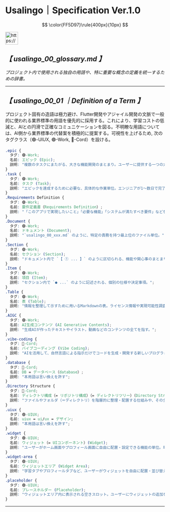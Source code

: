 # Usalingo｜Specification Ver.1.0

$$
\color{FF5D97}\rule{400px}{10px}
$$

<aside>
<img src="https://www.notion.so/icons/wheat_gray.svg" alt="https://www.notion.so/icons/wheat_gray.svg" width="40px" />

# *【 usalingo_00_glossary.md 】*

*プロジェクト内で使用される独自の用語や、特に重要な概念の定義を統一するための辞書。*

---

## ***【 usalingo_00_01 ｜Definition of a Term 】***

プロジェクト固有の造語は極力避け、Flutter開発やアジャイル開発の文脈で一般的に使われる業界標準の用語を優先的に採用する。これにより、学習コストの低減と、AIとの円滑で正確なコミュニケーションを図る。不明瞭な用語については、AI側から業界標準の代替案を積極的に提案する。可視性を上げるため, 次のタグクラス（🟢-UIUX, 🟣-Work, 🔵-Cord）を設ける。

```css
.epic {
  タグ: 🟣-Work;
  名前: エピック (Epic);
  説明: "複数のタスクにまたがる、大きな機能開発のまとまり。ユーザーに提供する一つの大きな価値に対応する。Pro usalingo | Workspace データベースで管理する。";
}
.task {
  タグ: 🟣-Work;
  名前: タスク (Task);
  説明: "エピックを達成するために必要な、具体的な作業単位。エンジニアが1〜数日で完了できるサイズ感を基本とする。Pro usalingo | Taskspace データベースで管理する。";
}
.Requirements Definition {
  タグ: 🟣-Work;
  名前: 要件定義書（Requirements Definition）;
  説明: "「このアプリで実現したいこと」「必要な機能」「システムが満たすべき要件」などをまとめた総合文書を指す。本用語は, 仕様書と言い換えを許す";
}
.Document {
  タグ: 🟣-Work;
  名前: ドキュメント (Document);
  説明: "`usalingo_00_xxx.md` のように、特定の責務を持つ最上位のファイル単位。";
}
.Section {
  タグ: 🟣-Work;
  名前: セクション (Section);
  説明: "ドキュメント内で `【 ① ... 】` のように区切られる、機能や関心事のまとまり。";
}
.Item {
  タグ: 🟣-Work;
  名前: 項目 (Item);
  説明: "セクション内で `● ...` のように記述される、個別の仕様や決定事項。";
}
.Table {
  タグ: 🟣-Work;
  名前: 表 (Table);
  説明: "情報を整理して示すために用いるMarkdownの表。ライセンス情報や実現可能性調査などで使用する。データベースの「テーブル」とは区別される。";
}
.AIGC {
  タグ: 🟣-Work;
  名前: AI生成コンテンツ (AI Generative Contents);
  説明: "生成AIが作ったテキストやイラスト，動画などのコンテンツの全てを指す。";
}
.vibe-coding {
  タグ: 🔵-Cord;
  名前: バイブコーディング (Vibe Coding);
  説明: "AIを活用して、自然言語による指示だけでコードを生成・開発する新しいプログラミング手法を指す。";
}
.database {
  タグ: 🔵-Cord;
  名前: DB = データベース（database）;
  説明: "本用語は言い換えを許す";
}
.Directory Structure {
  タグ: 🔵-Cord;
  名前: ディレクトリ構成（= リポジトリ構成）（= ディレクトリツリー）（Directory Structure）;
  説明: "ファイルやフォルダ（＝ディレクトリ）を階層的に整理・配置する仕組みや、その全体像を指する。特にFlutterプロジェクトのファイル構造を指す。本用語は言い換えを許す。";
}
.uiux {
  タグ: 🟢-UIUX;
  名前: uiux = ui/ux = デザイン;
  説明: "本用語は言い換えを許す";
}
.widget {
  タグ: 🟢-UIUX;
  名前: ウィジェット（= UIコンポーネント）(Widget);
  説明: "ユーザーがホーム画面やプロフィール画面に自由に配置・設定できる機能の単位。単語学習デッキ、学習進捗サマリー、ストリーク表示など、アプリ内の各機能は「ウィジェット」として提供される。";
}
.widget-area {
  タグ: 🟢-UIUX;
  名前: ウィジェットエリア (Widget Area);
  説明: "学習タブやプロフィールタブなど、ユーザーがウィジェットを自由に配置・並び替えできる特定のUI領域。";
}
.placeholder {
  タグ: 🟢-UIUX;
  名前: プレースホルダー (Placeholder);
  説明: "ウィジェットエリア内に表示される空きスロット。ユーザーにウィジェットの追加を促す役割を持つ。";
}
```

---
